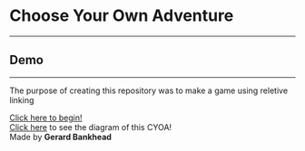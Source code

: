 # Choose Your Own Adventure
--- 
## Demo
---
The purpose of creating this repository was to make a game using reletive linking

[Click here to begin!](Start/Begin.md)   
[Click here](https://docs.google.com/drawings/d/14Elvl-fq3-IUXmvOCtuY46dwpTq0CXMBoi0Sap1q5NQ/edit) to see the diagram of this CYOA!   
Made by **Gerard Bankhead**